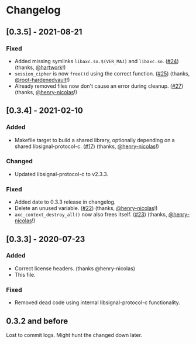 # Changelog

## [0.3.5] - 2021-08-21
### Fixed
- Added missing symlinks `libaxc.so.$(VER_MAJ)` and `libaxc.so`. ([#24](https://github.com/gkdr/axc/pull/24)) (thanks, [@hartwork](https://github.com/hartwork)!)
- `session_cipher` is now `free()`d using the correct function. ([#25](https://github.com/gkdr/axc/pull/25)) (thanks, [@root-hardenedvault](https://github.com/root-hardenedvault)!)
- Already removed files now don't cause an error during cleanup. ([#27](https://github.com/gkdr/axc/pull/27)) (thanks, [@henry-nicolas](https://github.com/henry-nicolas)!)

## [0.3.4] - 2021-02-10
### Added
- Makefile target to build a shared library, optionally depending on a shared libsignal-protocol-c. ([#17](https://github.com/gkdr/axc/pull/17)) (thanks, [@henry-nicolas](https://github.com/henry-nicolas)!)

### Changed
- Updated libsignal-protocol-c to v2.3.3.

### Fixed
- Added date to 0.3.3 release in changelog.
- Delete an unused variable. ([#22](https://github.com/gkdr/axc/pull/22)) (thanks, [@henry-nicolas](https://github.com/henry-nicolas)!)
- `axc_context_destroy_all()` now also frees itself. ([#23](https://github.com/gkdr/axc/pull/23)) (thanks, [@henry-nicolas](https://github.com/henry-nicolas)!)

## [0.3.3] - 2020-07-23
### Added
- Correct license headers. (thanks @henry-nicolas)
- This file.

### Fixed
- Removed dead code using internal libsignal-protocol-c functionality.

## 0.3.2 and before
Lost to commit logs. Might hunt the changed down later.
